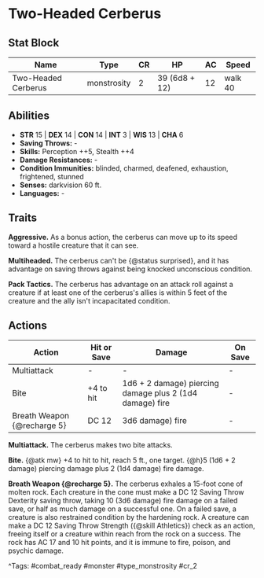 # Two-Headed Cerberus

## Stat Block

| Name | Type | CR | HP | AC | Speed |
|------|------|----|----|----|-------|
| Two-Headed Cerberus | monstrosity | 2 | 39 (6d8 + 12) | 12 | walk 40 |

## Abilities

- **STR** 15 | **DEX** 14 | **CON** 14 | **INT** 3 | **WIS** 13 | **CHA** 6
- **Saving Throws:** -  
- **Skills:** Perception ++5, Stealth ++4  
- **Damage Resistances:** -  
- **Condition Immunities:** blinded, charmed, deafened, exhaustion, frightened, stunned  
- **Senses:** darkvision 60 ft.  
- **Languages:** -

## Traits

**Aggressive.** As a bonus action, the cerberus can move up to its speed toward a hostile creature that it can see.

**Multiheaded.** The cerberus can't be {@status surprised}, and it has advantage on saving throws against being knocked unconscious condition.

**Pack Tactics.** The cerberus has advantage on an attack roll against a creature if at least one of the cerberus's allies is within 5 feet of the creature and the ally isn't incapacitated condition.


## Actions

| Action | Hit or Save | Damage | On Save |
|--------|--------------|--------|----------|
| Multiattack | - | - | - |
| Bite | +4 to hit | 1d6 + 2 damage) piercing damage plus 2 (1d4 damage) fire | - |
| Breath Weapon {@recharge 5} | DC 12 | 3d6 damage) fire | - |

**Multiattack.** The cerberus makes two bite attacks.

**Bite.** {@atk mw} +4 to hit to hit, reach 5 ft., one target. {@h}5 (1d6 + 2 damage) piercing damage plus 2 (1d4 damage) fire damage.

**Breath Weapon {@recharge 5}.** The cerberus exhales a 15-foot cone of molten rock. Each creature in the cone must make a DC 12 Saving Throw Dexterity saving throw, taking 10 (3d6 damage) fire damage on a failed save, or half as much damage on a successful one. On a failed save, a creature is also restrained condition by the hardening rock. A creature can make a DC 12 Saving Throw Strength ({@skill Athletics}) check as an action, freeing itself or a creature within reach from the rock on a success. The rock has AC 17 and 10 hit points, and it is immune to fire, poison, and psychic damage.


^Tags: #combat_ready #monster #type_monstrosity #cr_2